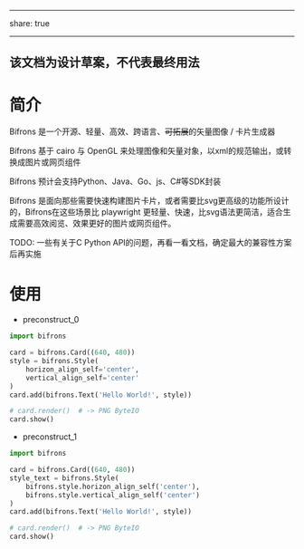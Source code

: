 
---
share: true

---

## 该文档为设计草案，不代表最终用法
# 简介

Bifrons 是一个开源、轻量、高效、跨语言、<del>可拓展</del>的矢量图像 / 卡片生成器

Bifrons 基于 cairo 与 OpenGL 来处理图像和矢量对象，以xml的规范输出，或转换成图片或网页组件

Bifrons 预计会支持Python、Java、Go、js、C#等SDK封装

Bifrons 是面向那些需要快速构建图片卡片，或者需要比svg更高级的功能所设计的，Bifrons在这些场景比 playwright 更轻量、快速，比svg语法更简洁，适合生成需要高效阅览、效果更好的图片或网页组件。

TODO: 一些有关于C Python API的问题，再看一看文档，确定最大的兼容性方案后再实施

# 使用

- preconstruct_0
```python
import bifrons

card = bifrons.Card((640, 480))
style = bifrons.Style(
	horizon_align_self='center',
	vertical_align_self='center'
)
card.add(bifrons.Text('Hello World!', style))

# card.render()  # -> PNG ByteIO
card.show()
```

- preconstruct_1
```python
import bifrons

card = bifrons.Card((640, 480))
style_text = bifrons.Style(
	bifrons.style.horizon_align_self('center'),
	bifrons.style.vertical_align_self('center')
)
card.add(bifrons.Text('Hello World!', style))

# card.render()  # -> PNG ByteIO
card.show()
```
